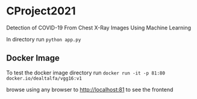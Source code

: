 # CProject2021
Detection of COVID-19 From Chest X-Ray Images Using Machine Learning

In directory run
`python app.py`

## Docker Image
To test the docker image directory run 
```docker run -it -p 81:80  docker.io/dealtalfa/vgg16:v1```

browse using any browser to [http://localhost:81](http://localhost:81) to see the frontend
